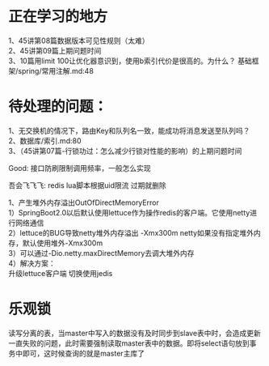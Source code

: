 # 正在学习的地方
1、45讲第08篇数据版本可见性规则（太难）  
2、45讲第09篇上期问题时间  
3、10篇用limit 100让优化器意识到，使用b索引代价是很高的。为什么？
基础框架/spring/常用注解.md:48
# 待处理的问题：
1、无交换机的情况下，路由Key和队列名一致，能成功将消息发送至队列吗？  
2、数据库/索引.md:80  
3、（45讲第07篇-行锁功过：怎么减少行锁对性能的影响）的上期问题时间

Good:
接口防刷限制调用频率，一般怎么实现

吾会飞飞飞:
redis lua脚本根据uid限流 过期就删除

1、产生堆外内存溢出OutOfDirectMemoryError  
1）SpringBoot2.0以后默认使用lettuce作为操作redis的客户端。它使用netty进行网络通信  
2）lettuce的BUG导致netty堆外内存溢出 -Xmx300m netty如果没有指定堆外内存，默认使用堆外-Xmx300m  
3）可以通过-Dio.netty.maxDirectMemory去调大堆外内存  
4）解决方案：  
升级lettuce客户端  切换使用jedis  

# 乐观锁
读写分离的表，当master中写入的数据没有及时同步到slave表中时，会造成更新一直失败的问题，此时需要强制读取master表中的数据。即将select语句放到事务中即可，这时候查询的就是master主库了